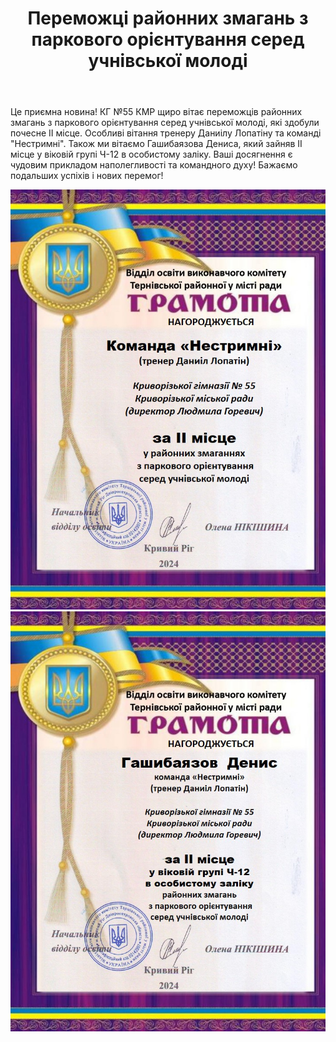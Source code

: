 ﻿---
title: Переможці районних змагань з паркового орієнтування серед учнівської молоді
---

Це приємна новина! КГ №55 КМР щиро вітає переможців районних змагань з паркового орієнтування серед учнівської молоді, які здобули почесне II місце. Особливі вітання тренеру Даниілу Лопатіну та команді "Нестримні". Також ми вітаємо Гашибаязова Дениса, який зайняв II місце у віковій групі Ч-12 в особистому заліку. Ваші досягнення є чудовим прикладом наполегливості та командного духу! Бажаємо подальших успіхів і нових перемог!

![](1.jpg)
![](2.jpg)
